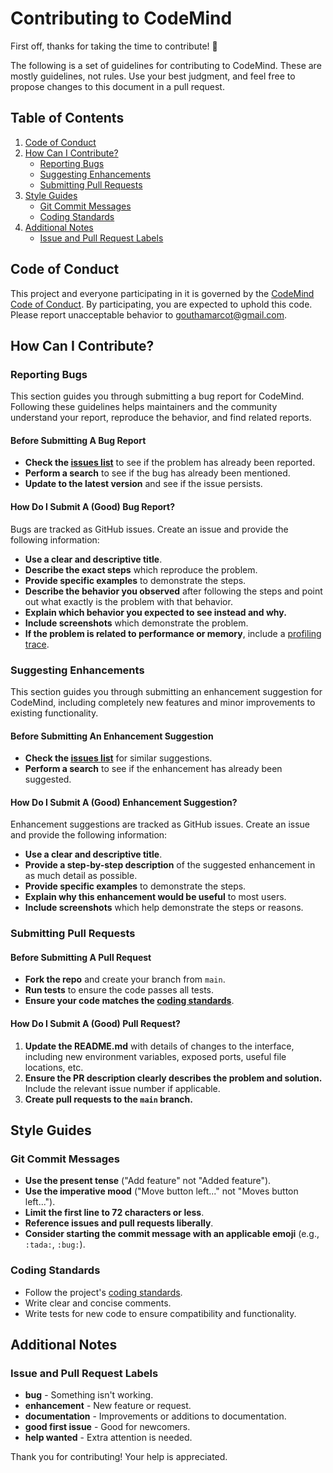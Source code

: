 # Contributing to CodeMind

First off, thanks for taking the time to contribute! 🚀

The following is a set of guidelines for contributing to CodeMind. These are mostly guidelines, not rules. Use your best judgment, and feel free to propose changes to this document in a pull request.

## Table of Contents

1. [Code of Conduct](#code-of-conduct)
2. [How Can I Contribute?](#how-can-i-contribute)
    - [Reporting Bugs](#reporting-bugs)
    - [Suggesting Enhancements](#suggesting-enhancements)
    - [Submitting Pull Requests](#submitting-pull-requests)
3. [Style Guides](#style-guides)
    - [Git Commit Messages](#git-commit-messages)
    - [Coding Standards](#coding-standards)
4. [Additional Notes](#additional-notes)
    - [Issue and Pull Request Labels](#issue-and-pull-request-labels)

## Code of Conduct

This project and everyone participating in it is governed by the [CodeMind Code of Conduct](CODE_OF_CONDUCT.md). By participating, you are expected to uphold this code. Please report unacceptable behavior to [gouthamarcot@gmail.com](mailto:gouthamarcot@gmail.com).

## How Can I Contribute?

### Reporting Bugs

This section guides you through submitting a bug report for CodeMind. Following these guidelines helps maintainers and the community understand your report, reproduce the behavior, and find related reports.

#### Before Submitting A Bug Report

- **Check the [issues list](https://github.com/gauthamarcot/codemind/issues)** to see if the problem has already been reported.
- **Perform a search** to see if the bug has already been mentioned.
- **Update to the latest version** and see if the issue persists.

#### How Do I Submit A (Good) Bug Report?

Bugs are tracked as GitHub issues. Create an issue and provide the following information:

- **Use a clear and descriptive title**.
- **Describe the exact steps** which reproduce the problem.
- **Provide specific examples** to demonstrate the steps.
- **Describe the behavior you observed** after following the steps and point out what exactly is the problem with that behavior.
- **Explain which behavior you expected to see instead and why.**
- **Include screenshots** which demonstrate the problem.
- **If the problem is related to performance or memory**, include a [profiling trace](https://github.com/gauthamarcot/codemind/blob/main/docs/profiling.md).

### Suggesting Enhancements

This section guides you through submitting an enhancement suggestion for CodeMind, including completely new features and minor improvements to existing functionality.

#### Before Submitting An Enhancement Suggestion

- **Check the [issues list](https://github.com/gauthamarcot/codemind/issues)** for similar suggestions.
- **Perform a search** to see if the enhancement has already been suggested.

#### How Do I Submit A (Good) Enhancement Suggestion?

Enhancement suggestions are tracked as GitHub issues. Create an issue and provide the following information:

- **Use a clear and descriptive title**.
- **Provide a step-by-step description** of the suggested enhancement in as much detail as possible.
- **Provide specific examples** to demonstrate the steps.
- **Explain why this enhancement would be useful** to most users.
- **Include screenshots** which help demonstrate the steps or reasons.

### Submitting Pull Requests

#### Before Submitting A Pull Request

- **Fork the repo** and create your branch from `main`.
- **Run tests** to ensure the code passes all tests.
- **Ensure your code matches the [coding standards](#coding-standards)**.

#### How Do I Submit A (Good) Pull Request?

1. **Update the README.md** with details of changes to the interface, including new environment variables, exposed ports, useful file locations, etc.
2. **Ensure the PR description clearly describes the problem and solution.** Include the relevant issue number if applicable.
3. **Create pull requests to the `main` branch.**

## Style Guides

### Git Commit Messages

- **Use the present tense** ("Add feature" not "Added feature").
- **Use the imperative mood** ("Move button left..." not "Moves button left...").
- **Limit the first line to 72 characters or less**.
- **Reference issues and pull requests liberally**.
- **Consider starting the commit message with an applicable emoji** (e.g., `:tada:`, `:bug:`).

### Coding Standards

- Follow the project's [coding standards](https://github.com/gauthamarcot/codemind/blob/main/STYLE_GUIDE.md).
- Write clear and concise comments.
- Write tests for new code to ensure compatibility and functionality.

## Additional Notes

### Issue and Pull Request Labels

- **bug** - Something isn't working.
- **enhancement** - New feature or request.
- **documentation** - Improvements or additions to documentation.
- **good first issue** - Good for newcomers.
- **help wanted** - Extra attention is needed.

Thank you for contributing! Your help is appreciated.
